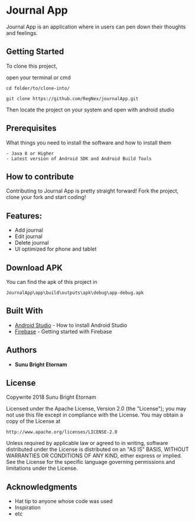 # Journal App

Journal App is an application where in users can pen down their thoughts and feelings. 

## Getting Started

To clone this project,

open your terminal or cmd

```
cd folder/to/clone-into/
```

```
git clone https://github.com/RegNex/journalApp.git
```

Then 
locate the project on your system and open with android studio


## Prerequisites

What things you need to install the software and how to install them

```
- Java 8 or Higher
- Latest version of Android SDK and Android Build Tools
```


## How to contribute
Contributing to Journal App is pretty straight forward! Fork the project, clone your fork and start coding!


## Features:

- Add journal
- Edit journal
- Delete journal
- UI optimized for phone and tablet

## Download APK
You can find the apk of this project in

```
JournalApp\app\build\outputs\apk\debug\app-debug.apk
```

## Built With

* [Android Studio](https://developer.android.com/studio/install) - How to install Android Studio
* [Firebase](https://firebase.google.com/docs/?authuser=0) - Getting started with Firebase


## Authors

* **Sunu Bright Etornam** 


## License

Copywrite 2018 Sunu Bright Etornam

Licensed under the Apache License, Version 2.0 (the "License");
you may not use this file except in compliance with the License.
You may obtain a copy of the License at

    http://www.apache.org/licenses/LICENSE-2.0

Unless required by applicable law or agreed to in writing, software
distributed under the License is distributed on an "AS IS" BASIS,
WITHOUT WARRANTIES OR CONDITIONS OF ANY KIND, either express or implied.
See the License for the specific language governing permissions and
limitations under the License.


## Acknowledgments

* Hat tip to anyone whose code was used
* Inspiration
* etc
